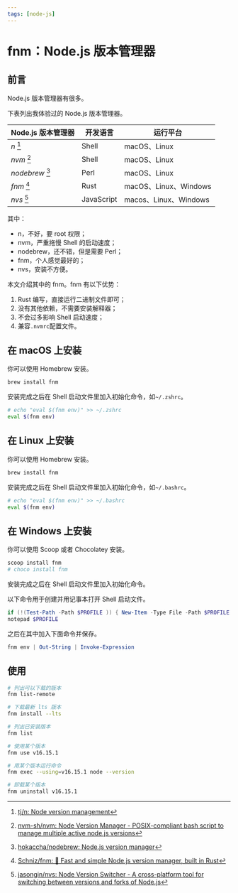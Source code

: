 ```yaml
---
tags: [node-js]
---
```


# fnm：Node.js 版本管理器

## 前言

Node.js 版本管理器有很多。

下表列出我体验过的 Node.js 版本管理器。

| Node.js 版本管理器 | 开发语言   | 运行平台              |
| ------------------ | ---------- | --------------------- |
| *n* [^1]           | Shell      | macOS、Linux          |
| *nvm* [^2]         | Shell      | macOS、Linux          |
| *nodebrew* [^3]    | Perl       | macOS、Linux          |
| *fnm* [^4]         | Rust       | macOS、Linux、Windows |
| *nvs* [^5]         | JavaScript | macos、Linux、Windows |

其中：

- n，不好，要 root 权限；
- nvm，严重拖慢 Shell 的启动速度；
- nodebrew，还不错，但是需要 Perl；
- fnm，个人感觉最好的；
- nvs，安装不方便。

本文介绍其中的 fnm。fnm 有以下优势：

1. Rust 编写，直接运行二进制文件即可；
2. 没有其他依赖，不需要安装解释器；
3. 不会过多影响 Shell 启动速度；
4. 兼容`.nvmrc`配置文件。

## 在 macOS 上安装

你可以使用 Homebrew 安装。

```bash
brew install fnm
```

安装完成之后在 Shell 启动文件里加入初始化命令，如`~/.zshrc`。

```bash
# echo "eval $(fnm env)" >> ~/.zshrc
eval $(fnm env)
```

## 在 Linux 上安装

你可以使用 Homebrew 安装。

```bash
brew install fnm
```

安装完成之后在 Shell 启动文件里加入初始化命令，如`~/.bashrc`。

```bash
# echo "eval $(fnm env)" >> ~/.bashrc
eval $(fnm env)
```

## 在 Windows 上安装

你可以使用 Scoop 或者 Chocolatey 安装。

```powershell
scoop install fnm
# choco install fnm
```

安装完成之后在 Shell 启动文件里加入初始化命令。

以下命令用于创建并用记事本打开 Shell 启动文件。

```powershell
if (!(Test-Path -Path $PROFILE )) { New-Item -Type File -Path $PROFILE -Force }
notepad $PROFILE
```

之后在其中加入下面命令并保存。

```powershell
fnm env | Out-String | Invoke-Expression
```

## 使用

```bash
# 列出可以下载的版本
fnm list-remote

# 下载最新 lts 版本
fnm install --lts

# 列出已安装版本
fnm list

# 使用某个版本
fnm use v16.15.1

# 用某个版本运行命令
fnm exec --using=v16.15.1 node --version

# 卸载某个版本
fnm uninstall v16.15.1
```

[^1]: [tj/n: Node version management](https://github.com/tj/n)
[^2]: [nvm-sh/nvm: Node Version Manager - POSIX-compliant bash script to manage multiple active node.js versions](https://github.com/nvm-sh/nvm)
[^3]: [hokaccha/nodebrew: Node.js version manager](https://github.com/hokaccha/nodebrew)
[^4]: [Schniz/fnm: 🚀 Fast and simple Node.js version manager, built in Rust](https://github.com/Schniz/fnm)
[^5]: [jasongin/nvs: Node Version Switcher - A cross-platform tool for switching between versions and forks of Node.js](https://github.com/jasongin/nvs)
